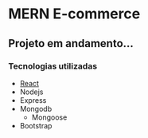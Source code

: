 # MERN E-commerce

## Projeto em andamento...

### Tecnologias utilizadas

- [React](https://reactjs.org/)
- Nodejs
- Express
- Mongodb
  - Mongoose
- Bootstrap
